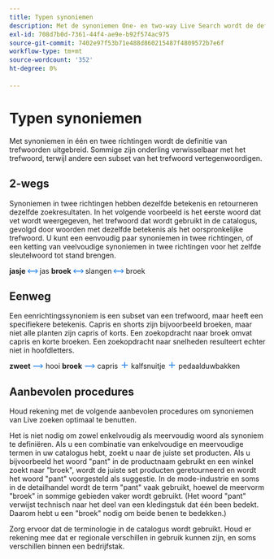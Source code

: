 ```yaml
---
title: Typen synoniemen
description: Met de synoniemen One- en two-way Live Search wordt de definitie van trefwoorden uitgebreid.
exl-id: 708d7b0d-7361-44f4-ae9e-b92f574ac975
source-git-commit: 7402e97f53b71e488d860215487f4809572b7e6f
workflow-type: tm+mt
source-wordcount: '352'
ht-degree: 0%

---
```


# Typen synoniemen

Met synoniemen in één en twee richtingen wordt de definitie van trefwoorden uitgebreid. Sommige zijn onderling verwisselbaar met het trefwoord, terwijl andere een subset van het trefwoord vertegenwoordigen.

## 2-wegs

Synoniemen in twee richtingen hebben dezelfde betekenis en retourneren dezelfde zoekresultaten. In het volgende voorbeeld is het eerste woord dat vet wordt weergegeven, het trefwoord dat wordt gebruikt in de catalogus, gevolgd door woorden met dezelfde betekenis als het oorspronkelijke trefwoord. U kunt een eenvoudig paar synoniemen in twee richtingen, of een ketting van veelvoudige synoniemen in twee richtingen voor het zelfde sleutelwoord tot stand brengen.

**jasje** ![Selector met twee richtingen](assets/btn-two-way.png) jas
**broek** ![Selector met twee richtingen](assets/btn-two-way.png) slangen ![Selector met twee richtingen](assets/btn-two-way.png) broek

## Eenweg

Een eenrichtingssynoniem is een subset van een trefwoord, maar heeft een specifiekere betekenis. Capris en shorts zijn bijvoorbeeld broeken, maar niet alle planten zijn capris of korts. Een zoekopdracht naar broek omvat capris en korte broeken. Een zoekopdracht naar snelheden resulteert echter niet in hoofdletters.

**zweet** ![Eenvoudige kiezer](assets/btn-one-way.png) hooi
**broek** ![Eenvoudige kiezer](assets/btn-one-way.png) capris ![Meerdere eenrichtingskiezers](assets/btn-multiple-one-way.png) kalfsnuitje ![Meerdere eenrichtingskiezers](assets/btn-multiple-one-way.png) pedaalduwbakken

## Aanbevolen procedures

Houd rekening met de volgende aanbevolen procedures om synoniemen van Live zoeken optimaal te benutten.

Het is niet nodig om zowel enkelvoudig als meervoudig woord als synoniem te definiëren. Als u een combinatie van enkelvoudige en meervoudige termen in uw catalogus hebt, zoekt u naar de juiste set producten. Als u bijvoorbeeld het woord &quot;pant&quot; in de productnaam gebruikt en een winkel zoekt naar &quot;broek&quot;, wordt de juiste set producten geretourneerd en wordt het woord &quot;pant&quot; voorgesteld als suggestie. In de mode-industrie en soms in de detailhandel wordt de term &quot;pant&quot; vaak gebruikt, hoewel de meervorm &quot;broek&quot; in sommige gebieden vaker wordt gebruikt. (Het woord &quot;pant&quot; verwijst technisch naar het deel van een kledingstuk dat één been bedekt. Daarom hebt u een &quot;broek&quot; nodig om beide benen te bedekken.)

Zorg ervoor dat de terminologie in de catalogus wordt gebruikt. Houd er rekening mee dat er regionale verschillen in gebruik kunnen zijn, en soms verschillen binnen een bedrijfstak.

